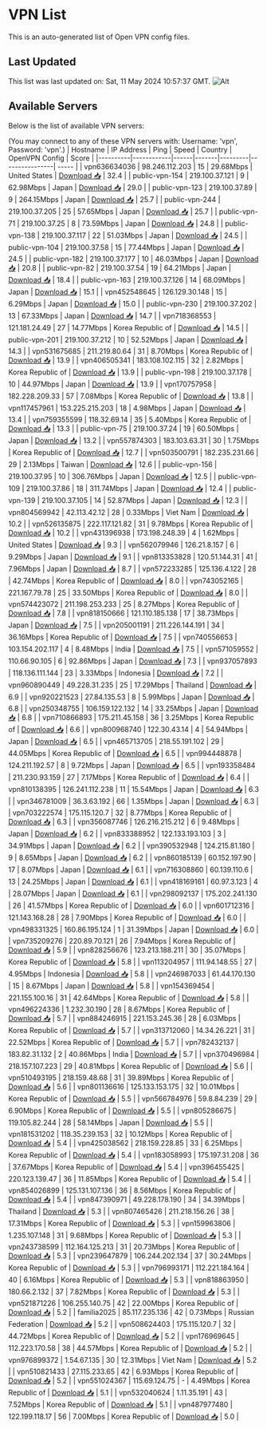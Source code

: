 # VPN List

This is an auto-generated list of Open VPN config files.

## Last Updated

This list was last updated on: Sat, 11 May 2024 10:57:37 GMT.
![Alt](https://repobeats.axiom.co/api/embed/186b98318ef1479477931607c1ad7d823f12451f.svg "Repobeats analytics image")

## Available Servers

Below is the list of available VPN servers:

(You may connect to any of these VPN servers with: Username: 'vpn', Password: 'vpn'.)
| Hostname | IP Address | Ping | Speed | Country | OpenVPN Config | Score |
|----------|------------|------|-------|---------|----------------| ----- |
| vpn636634036 | 98.246.112.203 | 15 | 29.68Mbps | United States | [Download 📥](./configs/server_0_US.ovpn) | 32.4 |
| public-vpn-154 | 219.100.37.121 | 9 | 62.98Mbps | Japan | [Download 📥](./configs/server_1_JP.ovpn) | 29.0 |
| public-vpn-123 | 219.100.37.89 | 9 | 264.15Mbps | Japan | [Download 📥](./configs/server_2_JP.ovpn) | 25.7 |
| public-vpn-244 | 219.100.37.205 | 25 | 57.65Mbps | Japan | [Download 📥](./configs/server_3_JP.ovpn) | 25.7 |
| public-vpn-71 | 219.100.37.25 | 8 | 73.59Mbps | Japan | [Download 📥](./configs/server_4_JP.ovpn) | 24.8 |
| public-vpn-138 | 219.100.37.117 | 22 | 51.03Mbps | Japan | [Download 📥](./configs/server_5_JP.ovpn) | 24.5 |
| public-vpn-104 | 219.100.37.58 | 15 | 77.44Mbps | Japan | [Download 📥](./configs/server_6_JP.ovpn) | 24.5 |
| public-vpn-182 | 219.100.37.177 | 10 | 46.03Mbps | Japan | [Download 📥](./configs/server_7_JP.ovpn) | 20.8 |
| public-vpn-82 | 219.100.37.54 | 19 | 64.21Mbps | Japan | [Download 📥](./configs/server_8_JP.ovpn) | 18.4 |
| public-vpn-163 | 219.100.37.126 | 14 | 68.09Mbps | Japan | [Download 📥](./configs/server_9_JP.ovpn) | 15.1 |
| vpn452548645 | 126.129.30.148 | 15 | 6.29Mbps | Japan | [Download 📥](./configs/server_10_JP.ovpn) | 15.0 |
| public-vpn-230 | 219.100.37.202 | 13 | 67.33Mbps | Japan | [Download 📥](./configs/server_11_JP.ovpn) | 14.7 |
| vpn718368553 | 121.181.24.49 | 27 | 14.77Mbps | Korea Republic of | [Download 📥](./configs/server_12_KR.ovpn) | 14.5 |
| public-vpn-201 | 219.100.37.212 | 10 | 52.52Mbps | Japan | [Download 📥](./configs/server_13_JP.ovpn) | 14.3 |
| vpn531675685 | 211.219.80.64 | 31 | 8.70Mbps | Korea Republic of | [Download 📥](./configs/server_14_KR.ovpn) | 13.9 |
| vpn406505341 | 183.108.102.115 | 32 | 2.82Mbps | Korea Republic of | [Download 📥](./configs/server_15_KR.ovpn) | 13.9 |
| public-vpn-198 | 219.100.37.178 | 10 | 44.97Mbps | Japan | [Download 📥](./configs/server_16_JP.ovpn) | 13.9 |
| vpn170757958 | 182.228.209.33 | 57 | 7.08Mbps | Korea Republic of | [Download 📥](./configs/server_17_KR.ovpn) | 13.8 |
| vpn117457961 | 153.225.215.203 | 18 | 4.98Mbps | Japan | [Download 📥](./configs/server_18_JP.ovpn) | 13.4 |
| vpn759355599 | 118.32.69.14 | 35 | 5.40Mbps | Korea Republic of | [Download 📥](./configs/server_19_KR.ovpn) | 13.3 |
| public-vpn-75 | 219.100.37.24 | 19 | 60.50Mbps | Japan | [Download 📥](./configs/server_20_JP.ovpn) | 13.2 |
| vpn557874303 | 183.103.63.31 | 30 | 1.75Mbps | Korea Republic of | [Download 📥](./configs/server_21_KR.ovpn) | 12.7 |
| vpn503500791 | 182.235.231.66 | 29 | 2.13Mbps | Taiwan | [Download 📥](./configs/server_22_TW.ovpn) | 12.6 |
| public-vpn-156 | 219.100.37.95 | 10 | 306.76Mbps | Japan | [Download 📥](./configs/server_23_JP.ovpn) | 12.5 |
| public-vpn-109 | 219.100.37.86 | 18 | 311.74Mbps | Japan | [Download 📥](./configs/server_24_JP.ovpn) | 12.4 |
| public-vpn-139 | 219.100.37.105 | 14 | 52.87Mbps | Japan | [Download 📥](./configs/server_25_JP.ovpn) | 12.3 |
| vpn804569942 | 42.113.42.12 | 28 | 0.33Mbps | Viet Nam | [Download 📥](./configs/server_26_VN.ovpn) | 10.2 |
| vpn526135875 | 222.117.121.82 | 31 | 9.78Mbps | Korea Republic of | [Download 📥](./configs/server_27_KR.ovpn) | 10.2 |
| vpn431396938 | 173.198.248.39 | 4 | 1.62Mbps | United States | [Download 📥](./configs/server_28_US.ovpn) | 9.3 |
| vpn562079946 | 126.21.8.157 | 6 | 9.29Mbps | Japan | [Download 📥](./configs/server_29_JP.ovpn) | 9.1 |
| vpn813353828 | 120.51.144.31 | 41 | 7.96Mbps | Japan | [Download 📥](./configs/server_30_JP.ovpn) | 8.7 |
| vpn572233285 | 125.136.4.122 | 28 | 42.74Mbps | Korea Republic of | [Download 📥](./configs/server_31_KR.ovpn) | 8.0 |
| vpn743052165 | 221.167.79.78 | 25 | 33.50Mbps | Korea Republic of | [Download 📥](./configs/server_32_KR.ovpn) | 8.0 |
| vpn574423072 | 211.198.253.233 | 25 | 8.27Mbps | Korea Republic of | [Download 📥](./configs/server_33_KR.ovpn) | 7.8 |
| vpn818150666 | 121.110.185.138 | 17 | 38.73Mbps | Japan | [Download 📥](./configs/server_34_JP.ovpn) | 7.5 |
| vpn205001191 | 211.226.144.191 | 34 | 36.16Mbps | Korea Republic of | [Download 📥](./configs/server_35_KR.ovpn) | 7.5 |
| vpn740556653 | 103.154.202.117 | 4 | 8.48Mbps | India | [Download 📥](./configs/server_36_IN.ovpn) | 7.5 |
| vpn571059552 | 110.66.90.105 | 6 | 92.86Mbps | Japan | [Download 📥](./configs/server_37_JP.ovpn) | 7.3 |
| vpn937057893 | 118.136.111.144 | 23 | 3.33Mbps | Indonesia | [Download 📥](./configs/server_38_ID.ovpn) | 7.2 |
| vpn960890449 | 49.228.31.235 | 25 | 17.29Mbps | Thailand | [Download 📥](./configs/server_39_TH.ovpn) | 6.9 |
| vpn920221523 | 27.84.135.53 | 8 | 5.99Mbps | Japan | [Download 📥](./configs/server_40_JP.ovpn) | 6.8 |
| vpn250348755 | 106.159.122.132 | 14 | 33.25Mbps | Japan | [Download 📥](./configs/server_41_JP.ovpn) | 6.8 |
| vpn710866893 | 175.211.45.158 | 36 | 3.25Mbps | Korea Republic of | [Download 📥](./configs/server_42_KR.ovpn) | 6.6 |
| vpn800968740 | 122.30.43.14 | 4 | 54.94Mbps | Japan | [Download 📥](./configs/server_43_JP.ovpn) | 6.5 |
| vpn465713705 | 218.55.191.102 | 29 | 44.05Mbps | Korea Republic of | [Download 📥](./configs/server_44_KR.ovpn) | 6.5 |
| vpn994448878 | 124.211.192.57 | 8 | 9.72Mbps | Japan | [Download 📥](./configs/server_45_JP.ovpn) | 6.5 |
| vpn193358484 | 211.230.93.159 | 27 | 7.17Mbps | Korea Republic of | [Download 📥](./configs/server_46_KR.ovpn) | 6.4 |
| vpn810138395 | 126.241.112.238 | 11 | 15.54Mbps | Japan | [Download 📥](./configs/server_47_JP.ovpn) | 6.3 |
| vpn346781009 | 36.3.63.192 | 66 | 1.35Mbps | Japan | [Download 📥](./configs/server_48_JP.ovpn) | 6.3 |
| vpn703222574 | 175.115.120.7 | 32 | 8.77Mbps | Korea Republic of | [Download 📥](./configs/server_49_KR.ovpn) | 6.3 |
| vpn356087746 | 126.216.215.212 | 6 | 9.48Mbps | Japan | [Download 📥](./configs/server_50_JP.ovpn) | 6.2 |
| vpn833388952 | 122.133.193.103 | 3 | 34.91Mbps | Japan | [Download 📥](./configs/server_51_JP.ovpn) | 6.2 |
| vpn390532948 | 124.215.81.180 | 9 | 8.65Mbps | Japan | [Download 📥](./configs/server_52_JP.ovpn) | 6.2 |
| vpn860185139 | 60.152.197.90 | 17 | 8.07Mbps | Japan | [Download 📥](./configs/server_53_JP.ovpn) | 6.1 |
| vpn716308860 | 60.139.110.6 | 13 | 24.25Mbps | Japan | [Download 📥](./configs/server_54_JP.ovpn) | 6.1 |
| vpn418169161 | 60.97.3.123 | 4 | 28.07Mbps | Japan | [Download 📥](./configs/server_55_JP.ovpn) | 6.1 |
| vpn298092137 | 175.202.241.130 | 26 | 41.57Mbps | Korea Republic of | [Download 📥](./configs/server_56_KR.ovpn) | 6.0 |
| vpn601712316 | 121.143.168.28 | 28 | 7.90Mbps | Korea Republic of | [Download 📥](./configs/server_57_KR.ovpn) | 6.0 |
| vpn498331325 | 160.86.195.124 | 1 | 31.39Mbps | Japan | [Download 📥](./configs/server_58_JP.ovpn) | 6.0 |
| vpn735209276 | 220.89.70.121 | 26 | 7.94Mbps | Korea Republic of | [Download 📥](./configs/server_59_KR.ovpn) | 5.9 |
| vpn828256676 | 123.213.188.211 | 30 | 35.07Mbps | Korea Republic of | [Download 📥](./configs/server_60_KR.ovpn) | 5.8 |
| vpn113204957 | 111.94.148.55 | 27 | 4.95Mbps | Indonesia | [Download 📥](./configs/server_61_ID.ovpn) | 5.8 |
| vpn246987033 | 61.44.170.130 | 15 | 8.67Mbps | Japan | [Download 📥](./configs/server_62_JP.ovpn) | 5.8 |
| vpn154369454 | 221.155.100.16 | 31 | 42.64Mbps | Korea Republic of | [Download 📥](./configs/server_63_KR.ovpn) | 5.8 |
| vpn496224336 | 1.232.30.190 | 28 | 8.67Mbps | Korea Republic of | [Download 📥](./configs/server_64_KR.ovpn) | 5.7 |
| vpn884246915 | 221.153.245.36 | 28 | 6.03Mbps | Korea Republic of | [Download 📥](./configs/server_65_KR.ovpn) | 5.7 |
| vpn313712060 | 14.34.26.221 | 31 | 22.52Mbps | Korea Republic of | [Download 📥](./configs/server_66_KR.ovpn) | 5.7 |
| vpn782432137 | 183.82.31.132 | 2 | 40.86Mbps | India | [Download 📥](./configs/server_67_IN.ovpn) | 5.7 |
| vpn370496984 | 218.157.107.223 | 29 | 40.81Mbps | Korea Republic of | [Download 📥](./configs/server_68_KR.ovpn) | 5.6 |
| vpn510493195 | 218.159.48.68 | 31 | 39.89Mbps | Korea Republic of | [Download 📥](./configs/server_69_KR.ovpn) | 5.6 |
| vpn801136616 | 125.133.153.175 | 32 | 10.01Mbps | Korea Republic of | [Download 📥](./configs/server_70_KR.ovpn) | 5.5 |
| vpn566784976 | 59.8.84.239 | 29 | 6.90Mbps | Korea Republic of | [Download 📥](./configs/server_71_KR.ovpn) | 5.5 |
| vpn805286675 | 119.105.82.244 | 28 | 58.14Mbps | Japan | [Download 📥](./configs/server_72_JP.ovpn) | 5.5 |
| vpn181531202 | 118.35.239.153 | 32 | 10.12Mbps | Korea Republic of | [Download 📥](./configs/server_73_KR.ovpn) | 5.4 |
| vpn425038562 | 218.159.228.85 | 33 | 6.25Mbps | Korea Republic of | [Download 📥](./configs/server_74_KR.ovpn) | 5.4 |
| vpn183058993 | 175.197.31.208 | 36 | 37.67Mbps | Korea Republic of | [Download 📥](./configs/server_75_KR.ovpn) | 5.4 |
| vpn396455425 | 220.123.139.47 | 36 | 11.85Mbps | Korea Republic of | [Download 📥](./configs/server_76_KR.ovpn) | 5.4 |
| vpn854026899 | 125.131.107.136 | 36 | 8.56Mbps | Korea Republic of | [Download 📥](./configs/server_77_KR.ovpn) | 5.4 |
| vpn847390971 | 49.228.178.190 | 34 | 34.39Mbps | Thailand | [Download 📥](./configs/server_78_TH.ovpn) | 5.3 |
| vpn807465426 | 211.218.156.26 | 38 | 17.31Mbps | Korea Republic of | [Download 📥](./configs/server_79_KR.ovpn) | 5.3 |
| vpn159963806 | 1.235.107.148 | 31 | 9.68Mbps | Korea Republic of | [Download 📥](./configs/server_80_KR.ovpn) | 5.3 |
| vpn243738599 | 112.164.125.213 | 31 | 20.73Mbps | Korea Republic of | [Download 📥](./configs/server_81_KR.ovpn) | 5.3 |
| vpn239647879 | 106.244.202.134 | 37 | 30.24Mbps | Korea Republic of | [Download 📥](./configs/server_82_KR.ovpn) | 5.3 |
| vpn796993171 | 112.221.184.164 | 40 | 6.16Mbps | Korea Republic of | [Download 📥](./configs/server_83_KR.ovpn) | 5.3 |
| vpn818863950 | 180.66.2.132 | 37 | 7.82Mbps | Korea Republic of | [Download 📥](./configs/server_84_KR.ovpn) | 5.3 |
| vpn521871226 | 106.255.140.75 | 42 | 22.00Mbps | Korea Republic of | [Download 📥](./configs/server_85_KR.ovpn) | 5.2 |
| familia2025 | 85.117.235.136 | 42 | 0.73Mbps | Russian Federation | [Download 📥](./configs/server_86_RU.ovpn) | 5.2 |
| vpn508624403 | 175.115.120.7 | 32 | 44.72Mbps | Korea Republic of | [Download 📥](./configs/server_87_KR.ovpn) | 5.2 |
| vpn176969645 | 112.223.170.58 | 38 | 44.57Mbps | Korea Republic of | [Download 📥](./configs/server_88_KR.ovpn) | 5.2 |
| vpn976899372 | 1.54.67.135 | 30 | 12.31Mbps | Viet Nam | [Download 📥](./configs/server_89_VN.ovpn) | 5.2 |
| vpn510821433 | 27.115.233.65 | 42 | 6.93Mbps | Korea Republic of | [Download 📥](./configs/server_90_KR.ovpn) | 5.2 |
| vpn551024367 | 115.69.124.75 | - | 4.49Mbps | Korea Republic of | [Download 📥](./configs/server_91_KR.ovpn) | 5.1 |
| vpn532040624 | 1.11.35.191 | 43 | 7.52Mbps | Korea Republic of | [Download 📥](./configs/server_92_KR.ovpn) | 5.1 |
| vpn487977480 | 122.199.118.17 | 56 | 7.00Mbps | Korea Republic of | [Download 📥](./configs/server_93_KR.ovpn) | 5.0 |
